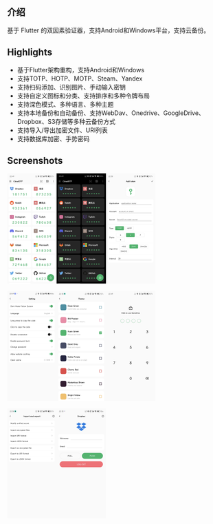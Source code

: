 ## 介绍

基于 Flutter 的双因素验证器，支持Android和Windows平台，支持云备份。

## Highlights

- 基于Flutter架构重构，支持Android和Windows
- 支持TOTP、HOTP、MOTP、Steam、Yandex
- 支持扫码添加、识别图片、手动输入密钥
- 支持自定义图标和分类、支持排序和多种令牌布局
- 支持深色模式、多种语言、多种主题
- 支持本地备份和自动备份、支持WebDav、Onedrive、GoogleDrive、Dropbox、S3存储等多种云备份方式
- 支持导入/导出加密文件、URI列表
- 支持数据库加密、手势密码

## Screenshots

<img src="tools/art/lightmode.jpg" alt="Light Mode" style="zoom: 25%;" /><img src="tools/art/darkmode.jpg" alt="Dark Mode" style="zoom: 25%;" /><img src="tools/art/addtoken.jpg" alt="Add Token" style="zoom: 25%;" />

<img src="tools/art/setting.jpg" alt="Setting" style="zoom: 25%;" /><img src="tools/art/theme.jpg" alt="Theme" style="zoom: 25%;" /><img src="tools/art/lock.jpg" alt="Lock" style="zoom: 25%;" />

<img src="tools/art/export_import.jpg" alt="Export and  Import" style="zoom: 25%;" /><img src="tools/art/dropbox.jpg" alt="Dropbox" style="zoom: 25%;" />